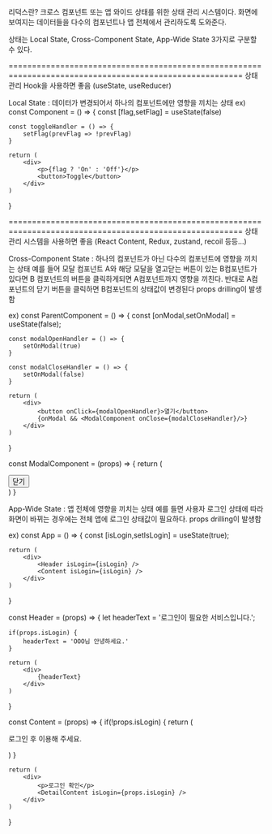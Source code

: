 리덕스란?
크로스 컴포넌트 또는 앱 와이드 상태를 위한 상태 관리 시스템이다.
화면에 보여지는 데이터들을 다수의 컴포넌트나 앱 전체에서 관리하도록 도와준다.

상태는 Local State, Cross-Component State, App-Wide State 3가지로 구분할 수 있다.

========================================================================================================
상태관리 Hook을 사용하면 좋음 (useState, useReducer)

Local State : 데이터가 변경되어서 하나의 컴포넌트에만 영향을 끼치는 상태
ex) 
const Component = () => {
    const [flag,setFlag] = useState(false)

    const toggleHandler = () => {
        setFlag(prevFlag => !prevFlag)
    }

    return (
        <div>
            <p>{flag ? 'On' : 'Off'}</p>
            <button>Toggle</button>
        </div>
    )
}

========================================================================================================
상태 관리 시스템을 사용하면 좋음 (React Content, Redux, zustand, recoil 등등...)

Cross-Component State : 하나의 컴포넌트가 아닌 다수의 컴포넌트에 영향을 끼치는 상태
                        예를 들어 모달 컴포넌트 A와 해당 모달을 열고닫는 버튼이 있는 B컴포넌트가 있다면
                        B 컴포넌트의 버튼을 클릭하게되면 A컴포넌트까지 영향을 끼친다.
                        반대로 A컴포넌트의 닫기 버튼을 클릭하면 B컴포넌트의 상태값이 변경된다
                        props drilling이 발생함

ex) 
const ParentComponent = () => {
    const [onModal,setOnModal] = useState(false);

    const modalOpenHandler = () => {
        setOnModal(true)
    }

    const modalCloseHandler = () => {
        setOnModal(false)
    }

    return (
        <div>
            <button onClick={modalOpenHandler}>열기</button>
            {onModal && <ModalComponent onClose={modalCloseHandler}/>}
        </div>
    )
}

const ModalComponent = (props) => {
    return (
        <div>
            <button onClick={props.onClose}>닫기</button>
        </div>
    )
}

App-Wide State : 앱 전체에 영향을 끼치는 상태
                 예를 들면 사용자 로그인 상태에 따라 화면이 바뀌는 경우에는 전체 앱에 로그인 상태값이 필요하다.
                 props drilling이 발생함

ex)
const App = () => {
    const [isLogin,setIsLogin] = useState(true);

    return (
        <div>
            <Header isLogin={isLogin} />
            <Content isLogin={isLogin} />
        </div>
    )
}

const Header = (props) => {
    let headerText = '로그인이 필요한 서비스입니다.';

    if(props.isLogin) {
        headerText = 'OOO님 안녕하세요.'
    }

    return (
        <div>
            {headerText}
        </div>
    )
}

const Content = (props) => {
    if(!props.isLogin) {
        return (
            <div>
                <p>로그인 후 이용해 주세요.</p>
            </div>
        )
    }

    return (
        <div>
            <p>로그인 확인</p>
            <DetailContent isLogin={props.isLogin} />
        </div>
    )
}